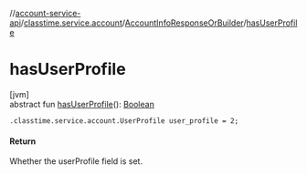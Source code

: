 //[account-service-api](../../../index.md)/[classtime.service.account](../index.md)/[AccountInfoResponseOrBuilder](index.md)/[hasUserProfile](has-user-profile.md)

# hasUserProfile

[jvm]\
abstract fun [hasUserProfile](has-user-profile.md)(): [Boolean](https://kotlinlang.org/api/latest/jvm/stdlib/kotlin/-boolean/index.html)

`.classtime.service.account.UserProfile user_profile = 2;`

#### Return

Whether the userProfile field is set.

